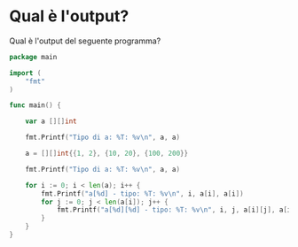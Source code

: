 # Qual è l'output?

Qual è l'output del seguente programma?

```go
package main

import (
	"fmt"
)

func main() {

	var a [][]int

	fmt.Printf("Tipo di a: %T: %v\n", a, a)

	a = [][]int{{1, 2}, {10, 20}, {100, 200}}

	fmt.Printf("Tipo di a: %T: %v\n", a, a)

	for i := 0; i < len(a); i++ {
		fmt.Printf("a[%d] - tipo: %T: %v\n", i, a[i], a[i])
		for j := 0; j < len(a[i]); j++ {
			fmt.Printf("a[%d][%d] - tipo: %T: %v\n", i, j, a[i][j], a[i][j])
		}
	}
}
```
